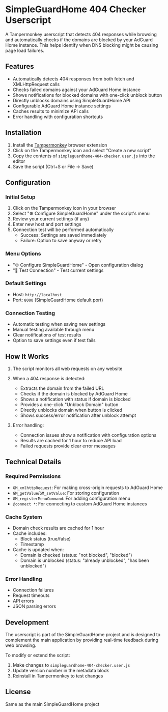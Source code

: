 # SimpleGuardHome 404 Checker Userscript

A Tampermonkey userscript that detects 404 responses while browsing and automatically checks if the domains are blocked by your AdGuard Home instance. This helps identify when DNS blocking might be causing page load failures.

## Features

- Automatically detects 404 responses from both fetch and XMLHttpRequest calls
- Checks failed domains against your AdGuard Home instance
- Shows notifications for blocked domains with one-click unblock button
- Directly unblocks domains using SimpleGuardHome API
- Configurable AdGuard Home instance settings
- Caches results to minimize API calls
- Error handling with configuration shortcuts

## Installation

1. Install the [Tampermonkey](https://www.tampermonkey.net/) browser extension
2. Click on the Tampermonkey icon and select "Create a new script"
3. Copy the contents of `simpleguardhome-404-checker.user.js` into the editor
4. Save the script (Ctrl+S or File -> Save)

## Configuration

### Initial Setup
1. Click on the Tampermonkey icon in your browser
2. Select "⚙️ Configure SimpleGuardHome" under the script's menu
3. Review your current settings (if any)
4. Enter new host and port settings
5. Connection test will be performed automatically
   - Success: Settings are saved immediately
   - Failure: Option to save anyway or retry

### Menu Options
- "⚙️ Configure SimpleGuardHome" - Open configuration dialog
- "🔄 Test Connection" - Test current settings

### Default Settings
- Host: `http://localhost`
- Port: `8000` (SimpleGuardHome default port)

### Connection Testing
- Automatic testing when saving new settings
- Manual testing available through menu
- Clear notifications of test results
- Option to save settings even if test fails

## How It Works

1. The script monitors all web requests on any website
2. When a 404 response is detected:
   - Extracts the domain from the failed URL
   - Checks if the domain is blocked by AdGuard Home
   - Shows a notification with status if domain is blocked
   - Provides a one-click "Unblock Domain" button
   - Directly unblocks domain when button is clicked
   - Shows success/error notification after unblock attempt

3. Error handling:
   - Connection issues show a notification with configuration options
   - Results are cached for 1 hour to reduce API load
   - Failed requests provide clear error messages

## Technical Details

### Required Permissions
- `GM_xmlhttpRequest`: For making cross-origin requests to AdGuard Home
- `GM_getValue`/`GM_setValue`: For storing configuration
- `GM_registerMenuCommand`: For adding configuration menu
- `@connect *`: For connecting to custom AdGuard Home instances

### Cache System
- Domain check results are cached for 1 hour
- Cache includes:
  - Block status (true/false)
  - Timestamp
- Cache is updated when:
  - Domain is checked (status: "not blocked", "blocked")
  - Domain is unblocked (status: "already unblocked", "has been unblocked")

### Error Handling
- Connection failures
- Request timeouts
- API errors
- JSON parsing errors

## Development

The userscript is part of the SimpleGuardHome project and is designed to complement the main application by providing real-time feedback during web browsing.

To modify or extend the script:
1. Make changes to `simpleguardhome-404-checker.user.js`
2. Update version number in the metadata block
3. Reinstall in Tampermonkey to test changes

## License

Same as the main SimpleGuardHome project